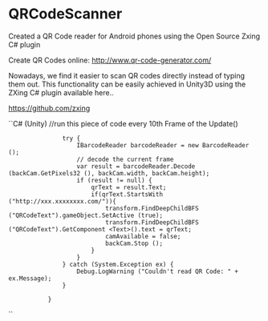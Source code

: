 # QRCodeScanner
Created a QR Code reader for Android phones using the Open Source Zxing C# plugin 

Create QR Codes online:
http://www.qr-code-generator.com/

Nowadays, we find it easier to scan QR codes directly instead of typing them out. This functionality can be easily achieved in Unity3D using the ZXing C# plugin available here..

https://github.com/zxing

``C# (Unity)
 //run this piece of code every 10th Frame of the Update()
                       
                   try {
                       IBarcodeReader barcodeReader = new BarcodeReader ();
                       // decode the current frame
                       var result = barcodeReader.Decode (backCam.GetPixels32 (), backCam.width, backCam.height);
                       if (result != null) {
                           qrText = result.Text;
                           if(qrText.StartsWith ("http://xxx.xxxxxxxx.com/")){
                               transform.FindDeepChildBFS ("QRCodeText").gameObject.SetActive (true);
                               transform.FindDeepChildBFS ("QRCodeText").GetComponent <Text>().text = qrText;
                               camAvailable = false;
                               backCam.Stop ();
                           }
                       }
                   } catch (System.Exception ex) {
                       Debug.LogWarning ("Couldn't read QR Code: " + ex.Message);
                   }
   
               }
  ``
 



